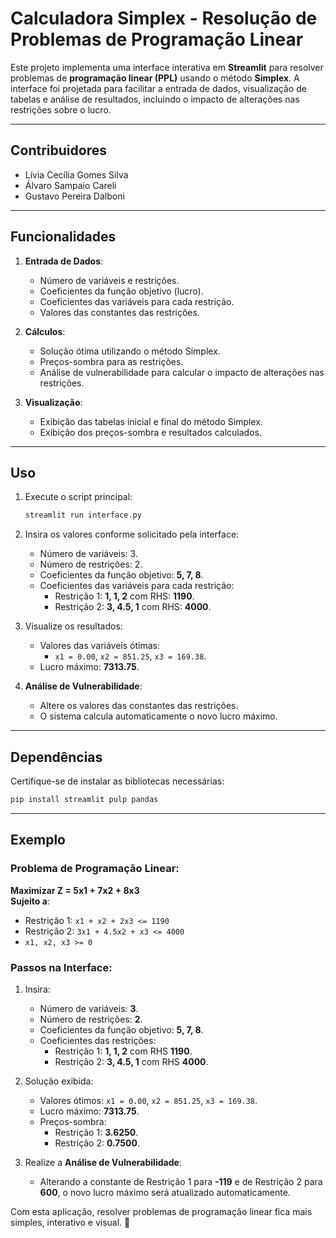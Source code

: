 # Calculadora Simplex - Resolução de Problemas de Programação Linear

Este projeto implementa uma interface interativa em **Streamlit** para resolver problemas de **programação linear (PPL)** usando o método **Simplex**. A interface foi projetada para facilitar a entrada de dados, visualização de tabelas e análise de resultados, incluindo o impacto de alterações nas restrições sobre o lucro.

---

## Contribuidores
- Lívia Cecília Gomes Silva
- Álvaro Sampaio Careli
- Gustavo Pereira Dalboni

---

## Funcionalidades
1. **Entrada de Dados**:
   - Número de variáveis e restrições.
   - Coeficientes da função objetivo (lucro).
   - Coeficientes das variáveis para cada restrição.
   - Valores das constantes das restrições.

2. **Cálculos**:
   - Solução ótima utilizando o método Simplex.
   - Preços-sombra para as restrições.
   - Análise de vulnerabilidade para calcular o impacto de alterações nas restrições.

3. **Visualização**:
   - Exibição das tabelas inicial e final do método Simplex.
   - Exibição dos preços-sombra e resultados calculados.

---

## Uso

1. Execute o script principal:
   ```bash
   streamlit run interface.py
   ```

2. Insira os valores conforme solicitado pela interface:
   - Número de variáveis: 3.
   - Número de restrições: 2.
   - Coeficientes da função objetivo: **5, 7, 8**.
   - Coeficientes das variáveis para cada restrição:
     - Restrição 1: **1, 1, 2** com RHS: **1190**.
     - Restrição 2: **3, 4.5, 1** com RHS: **4000**.

3. Visualize os resultados:
   - Valores das variáveis ótimas: 
     - `x1 = 0.00`, `x2 = 851.25`, `x3 = 169.38`.
   - Lucro máximo: **7313.75**.

4. **Análise de Vulnerabilidade**:
   - Altere os valores das constantes das restrições.
   - O sistema calcula automaticamente o novo lucro máximo.

---

## Dependências
Certifique-se de instalar as bibliotecas necessárias:
```bash
pip install streamlit pulp pandas
```

---

## Exemplo

### Problema de Programação Linear:
**Maximizar Z = 5x1 + 7x2 + 8x3**  
**Sujeito a**:
- Restrição 1: `x1 + x2 + 2x3 <= 1190`
- Restrição 2: `3x1 + 4.5x2 + x3 <= 4000`
- `x1, x2, x3 >= 0`

### Passos na Interface:
1. Insira:
   - Número de variáveis: **3**.
   - Número de restrições: **2**.
   - Coeficientes da função objetivo: **5, 7, 8**.
   - Coeficientes das restrições:
     - Restrição 1: **1, 1, 2** com RHS **1190**.
     - Restrição 2: **3, 4.5, 1** com RHS **4000**.

2. Solução exibida:
   - Valores ótimos: `x1 = 0.00`, `x2 = 851.25`, `x3 = 169.38`.
   - Lucro máximo: **7313.75**.
   - Preços-sombra:
     - Restrição 1: **3.6250**.
     - Restrição 2: **0.7500**.

3. Realize a **Análise de Vulnerabilidade**:
   - Alterando a constante de Restrição 1 para **-119** e de Restrição 2 para **600**, o novo lucro máximo será atualizado automaticamente.

Com esta aplicação, resolver problemas de programação linear fica mais simples, interativo e visual. 🚀
